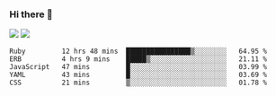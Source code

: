 ### Hi there 👋

<!--
**sasharevzin/sasharevzin** is a ✨ _special_ ✨ repository because its `README.md` (this file) appears on your GitHub profile.

Here are some ideas to get you started:

- 🔭 I’m currently working on ...
- 🌱 I’m currently learning ...
- 👯 I’m looking to collaborate on ...
- 🤔 I’m looking for help with ...
- 💬 Ask me about ...
- 📫 How to reach me: ...
- 😄 Pronouns: ...
- ⚡ Fun fact: ...
-->

![](https://yusufozturk.vercel.app/api?username=sasharevzin&hide_title=true&include_all_commits=true&count_private=true&show_icons=true) ![](https://yusufozturk.vercel.app/api/top-langs/?username=sasharevzin&layout=compact&langs_count=10&hide=apacheconf,coffeescript)

<!--START_SECTION:waka-->
```text
Ruby         12 hrs 48 mins  ████████████████▒░░░░░░░░   64.95 % 
ERB          4 hrs 9 mins    █████▒░░░░░░░░░░░░░░░░░░░   21.11 % 
JavaScript   47 mins         █░░░░░░░░░░░░░░░░░░░░░░░░   03.99 % 
YAML         43 mins         █░░░░░░░░░░░░░░░░░░░░░░░░   03.69 % 
CSS          21 mins         ▒░░░░░░░░░░░░░░░░░░░░░░░░   01.78 % 
```
<!--END_SECTION:waka-->
